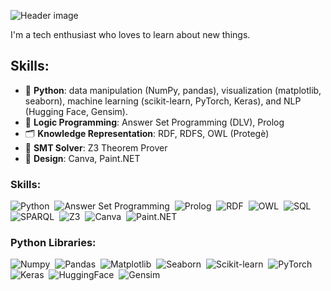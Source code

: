 ![Header image](https://github.com/AlessandroGhiotto/AlessandroGhiotto/blob/main/profile-banner.png)


I'm a tech enthusiast who loves to learn about new things.

## Skills:
- 🐍 **Python**: data manipulation (NumPy, pandas), visualization (matplotlib, seaborn), machine learning (scikit-learn, PyTorch, Keras), and NLP (Hugging Face, Gensim).
- 🧠 **Logic Programming**: Answer Set Programming (DLV), Prolog
- 🗂️ **Knowledge Representation**: RDF, RDFS, OWL (Protegè)
- 🔧 **SMT Solver**: Z3 Theorem Prover
- 🎨 **Design**: Canva, Paint.NET
<!-- - 🔎 Query Languages: SQL, SPARQL # after Calautti course  -->

<!-- ## Interests: - 🐎 Horses, 🌿 Vegetable gardening -->

### Skills:

![Python](https://img.shields.io/badge/-Python-05122A?style=flat&logo=python)&nbsp;
![Answer Set Programming](https://img.shields.io/badge/-ASP-05122A?style=flat)&nbsp;
![Prolog](https://img.shields.io/badge/-Prolog-05122A?style=flat)&nbsp;
![RDF](https://img.shields.io/badge/-RDF-05122A?style=flat)&nbsp;
![OWL](https://img.shields.io/badge/-OWL-05122A?style=flat)&nbsp;
![SQL](https://img.shields.io/badge/-SQL-05122A?style=flat&logo=sql)&nbsp;
![SPARQL](https://img.shields.io/badge/-SPARQL-05122A?style=flat)&nbsp;
![Z3](https://img.shields.io/badge/-Z3-05122A?style=flat)&nbsp;
![Canva](https://img.shields.io/badge/-Canva-05122A?style=flat&logo=canva)&nbsp;
![Paint.NET](https://img.shields.io/badge/-Paint.NET-05122A?style=flat)

### Python Libraries:

![Numpy](https://img.shields.io/badge/-Numpy-05122A?style=flat&logo=numpy)&nbsp;
![Pandas](https://img.shields.io/badge/-Pandas-05122A?style=flat&logo=pandas)&nbsp;
![Matplotlib](https://img.shields.io/badge/-Matplotlib-05122A?style=flat)&nbsp;
![Seaborn](https://img.shields.io/badge/-Seaborn-05122A?style=flat)&nbsp;
![Scikit-learn](https://img.shields.io/badge/-Scikit--learn-05122A?style=flat)&nbsp;
![PyTorch](https://img.shields.io/badge/-PyTorch-05122A?style=flat&logo=pytorch)&nbsp;
![Keras](https://img.shields.io/badge/-Keras-05122A?style=flat&logo=keras)&nbsp;
![HuggingFace](https://img.shields.io/badge/-HuggingFace-05122A?style=flat)&nbsp;
![Gensim](https://img.shields.io/badge/-Gensim-05122A?style=flat)
